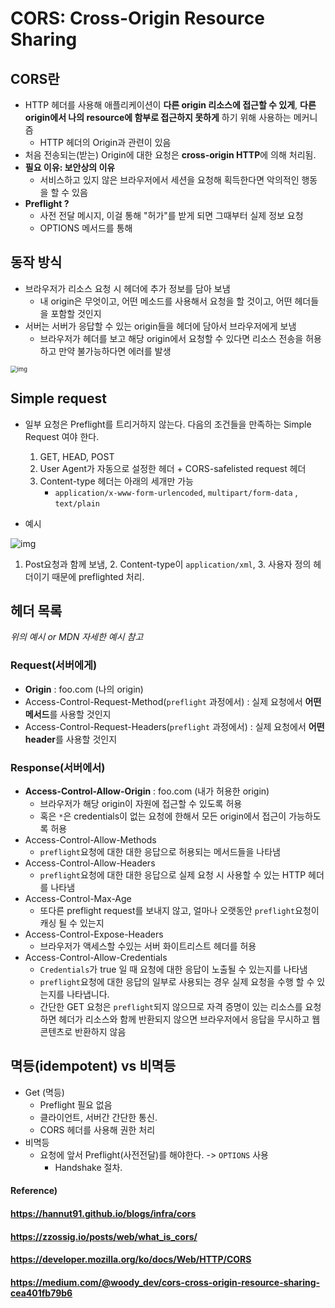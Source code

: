 # CORS: Cross-Origin Resource Sharing



## CORS란

* HTTP 헤더를 사용해 애플리케이션이 **다른 origin 리소스에 접근할 수 있게**, **다른 origin에서 나의 resource에 함부로 접근하지 못하게** 하기 위해 사용하는 메커니즘
  * HTTP 헤더의 Origin과 관련이 있음
* 처음 전송되는(받는) Origin에 대한 요청은 **cross-origin HTTP**에 의해 처리됨.
* **필요 이유: 보안상의 이유**
  * 서비스하고 있지 않은 브라우저에서 세션을 요청해 획득한다면 악의적인 행동을 할 수 있음
* **Preflight ?**
  * 사전 전달 메시지, 이걸 통해 "허가"를 받게 되면 그때부터 실제 정보 요청
  * OPTIONS 메서드를 통해



## 동작 방식

* 브라우저가 리소스 요청 시 헤더에 추가 정보를 담아 보냄
  * 내 origin은 무엇이고, 어떤 메소드를 사용해서 요청을 할 것이고, 어떤 헤더들을 포함할 것인지
* 서버는 서버가 응답할 수 있는 origin들을 헤더에 담아서 브라우저에게 보냄
  * 브라우저가 헤더를 보고 해당 origin에서 요청할 수 있다면 리소스 전송을 허용하고 만약 불가능하다면 에러를 발생

<img src="https://mdn.mozillademos.org/files/17214/simple-req-updated.png" alt="img" style="zoom: 67%;" />



## Simple request

* 일부 요청은 Preflight를 트리거하지 않는다. 다음의 조건들을 만족하는 Simple Request 여야 한다.
  1. GET, HEAD, POST
  2. User Agent가 자동으로 설정한 헤더 + CORS-safelisted request 헤더
  3. Content-type 헤더는 아래의 세개만 가능
     * `application/x-www-form-urlencoded`, `multipart/form-data` , `text/plain` 

* 예시

<img src="https://mdn.mozillademos.org/files/16753/preflight_correct.png" alt="img"  /> 

1. Post요청과 함께 보냄, 2. Content-type이 `application/xml`, 3. 사용자 정의 헤더이기 때문에 preflighted 처리.



## 헤더 목록

*위의 예시 or MDN 자세한 예시 참고*



### Request(서버에게)

* **Origin** : foo.com (나의 origin)
* Access-Control-Request-Method(`preflight` 과정에서) : 실제 요청에서 **어떤 메서드**를 사용할 것인지
* Access-Control-Request-Headers(`preflight` 과정에서) : 실제 요청에서 **어떤 header**를 사용할 것인지



### Response(서버에서)

- **Access-Control-Allow-Origin** : foo.com (내가 허용한 origin)
  - 브라우저가 해당 origin이 자원에 접근할 수 있도록 허용
  - 혹은 `*`은 credentials이 없는 요청에 한해서 모든 origin에서 접근이 가능하도록 허용
- Access-Control-Allow-Methods
  - `preflight`요청에 대한 대한 응답으로 허용되는 메서드들을 나타냄
- Access-Control-Allow-Headers
  - `preflight`요청에 대한 대한 응답으로 실제 요청 시 사용할 수 있는 HTTP 헤더를 나타냄
- Access-Control-Max-Age
  - 또다른 preflight request를 보내지 않고, 얼마나 오랫동안 `preflight`요청이 캐싱 될 수 있는지
- Access-Control-Expose-Headers
  - 브라우저가 액세스할 수있는 서버 화이트리스트 헤더를 허용
- Access-Control-Allow-Credentials
  - `Credentials`가 true 일 때 요청에 대한 응답이 노출될 수 있는지를 나타냄
  - `preflight`요청에 대한 응답의 일부로 사용되는 경우 실제 요청을 수행 할 수 있는지를 나타냅니다.
  - 간단한 GET 요청은 `preflight`되지 않으므로 자격 증명이 있는 리소스를 요청하면 헤더가 리소스와 함께 반환되지 않으면 브라우저에서 응답을 무시하고 웹 콘텐츠로 반환하지 않음



## 멱등(idempotent) vs 비멱등

* Get (멱등)
  * Preflight 필요 없음
  * 클라이언트, 서버간 간단한 통신.
  * CORS 헤더를 사용해 권한 처리
* 비멱등
  * 요청에 앞서 Preflight(사전전달)를 해야한다. -> `OPTIONS` 사용
    * Handshake 절차.



#### Reference)

#### https://hannut91.github.io/blogs/infra/cors

#### https://zzossig.io/posts/web/what_is_cors/

#### https://developer.mozilla.org/ko/docs/Web/HTTP/CORS

#### https://medium.com/@woody_dev/cors-cross-origin-resource-sharing-cea401fb79b6